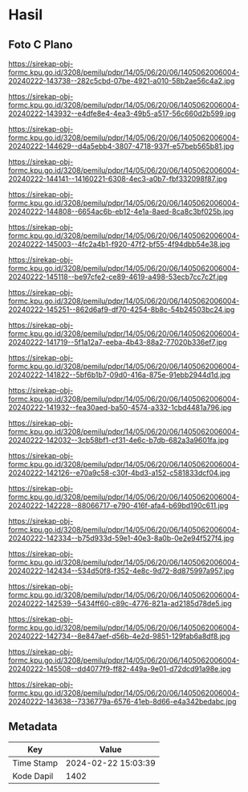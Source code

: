 # Hasil

## Foto C Plano

https://sirekap-obj-formc.kpu.go.id/3208/pemilu/pdpr/14/05/06/20/06/1405062006004-20240222-143738--282c5cbd-07be-4921-a010-58b2ae56c4a2.jpg

https://sirekap-obj-formc.kpu.go.id/3208/pemilu/pdpr/14/05/06/20/06/1405062006004-20240222-143932--e4dfe8e4-4ea3-49b5-a517-56c660d2b599.jpg

https://sirekap-obj-formc.kpu.go.id/3208/pemilu/pdpr/14/05/06/20/06/1405062006004-20240222-144629--d4a5ebb4-3807-4718-937f-e57beb565b81.jpg

https://sirekap-obj-formc.kpu.go.id/3208/pemilu/pdpr/14/05/06/20/06/1405062006004-20240222-144141--14160221-6308-4ec3-a0b7-fbf332098f87.jpg

https://sirekap-obj-formc.kpu.go.id/3208/pemilu/pdpr/14/05/06/20/06/1405062006004-20240222-144808--6654ac6b-eb12-4e1a-8aed-8ca8c3bf025b.jpg

https://sirekap-obj-formc.kpu.go.id/3208/pemilu/pdpr/14/05/06/20/06/1405062006004-20240222-145003--4fc2a4b1-f920-47f2-bf55-4f94dbb54e38.jpg

https://sirekap-obj-formc.kpu.go.id/3208/pemilu/pdpr/14/05/06/20/06/1405062006004-20240222-145118--be97cfe2-ce89-4619-a498-53ecb7cc7c2f.jpg

https://sirekap-obj-formc.kpu.go.id/3208/pemilu/pdpr/14/05/06/20/06/1405062006004-20240222-145251--862d6af9-df70-4254-8b8c-54b24503bc24.jpg

https://sirekap-obj-formc.kpu.go.id/3208/pemilu/pdpr/14/05/06/20/06/1405062006004-20240222-141719--5f1a12a7-eeba-4b43-88a2-77020b336ef7.jpg

https://sirekap-obj-formc.kpu.go.id/3208/pemilu/pdpr/14/05/06/20/06/1405062006004-20240222-141822--5bf6b1b7-09d0-416a-875e-91ebb2944d1d.jpg

https://sirekap-obj-formc.kpu.go.id/3208/pemilu/pdpr/14/05/06/20/06/1405062006004-20240222-141932--fea30aed-ba50-4574-a332-1cbd4481a796.jpg

https://sirekap-obj-formc.kpu.go.id/3208/pemilu/pdpr/14/05/06/20/06/1405062006004-20240222-142032--3cb58bf1-cf31-4e6c-b7db-682a3a9601fa.jpg

https://sirekap-obj-formc.kpu.go.id/3208/pemilu/pdpr/14/05/06/20/06/1405062006004-20240222-142126--e70a9c58-c30f-4bd3-a152-c581833dcf04.jpg

https://sirekap-obj-formc.kpu.go.id/3208/pemilu/pdpr/14/05/06/20/06/1405062006004-20240222-142228--88066717-e790-416f-afa4-b69bd190c611.jpg

https://sirekap-obj-formc.kpu.go.id/3208/pemilu/pdpr/14/05/06/20/06/1405062006004-20240222-142334--b75d933d-59e1-40e3-8a0b-0e2e94f527f4.jpg

https://sirekap-obj-formc.kpu.go.id/3208/pemilu/pdpr/14/05/06/20/06/1405062006004-20240222-142434--534d50f8-f352-4e8c-9d72-8d875997a957.jpg

https://sirekap-obj-formc.kpu.go.id/3208/pemilu/pdpr/14/05/06/20/06/1405062006004-20240222-142539--5434ff60-c89c-4776-821a-ad2185d78de5.jpg

https://sirekap-obj-formc.kpu.go.id/3208/pemilu/pdpr/14/05/06/20/06/1405062006004-20240222-142734--8e847aef-d56b-4e2d-9851-129fab6a8df8.jpg

https://sirekap-obj-formc.kpu.go.id/3208/pemilu/pdpr/14/05/06/20/06/1405062006004-20240222-145508--dd4077f9-ff82-449a-9e01-d72dcd91a98e.jpg

https://sirekap-obj-formc.kpu.go.id/3208/pemilu/pdpr/14/05/06/20/06/1405062006004-20240222-143638--7336779a-6576-41eb-8d66-e4a342bedabc.jpg


## Metadata

| Key        | Value               |
| ---------- | ------------------- |
| Time Stamp | 2024-02-22 15:03:39 |
| Kode Dapil | 1402                |



